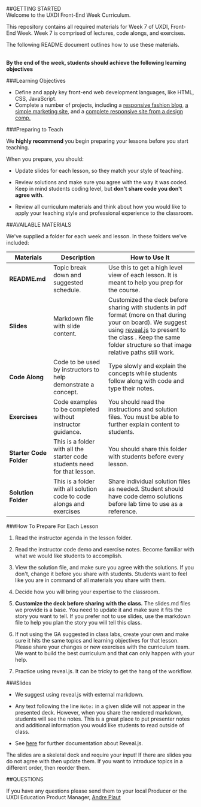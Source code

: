 ##GETTING STARTED
<br>
Welcome to the UXDI Front-End Week Curriculum.  

This repository contains all required materials for Week 7 of UXDI, Front-End Week. Week 7 is comprised of lectures, code alongs, and exercises. 

The following README document outlines how to use these materials.
</br>
<br>

__By the end of the week, students should achieve the following learning objectives__

###Learning Objectives

* Define and apply key front-end web development languages, like HTML, CSS, JavaScript.
* Complete a number of projects, including a [responsive fashion blog](Day_03/08_workshop_responsive_fashion_blog/solution/fashion_blog_part2/index.html), [a simple marketing site](Day_02/06_workshop_html_and_advanced_css_lab/solution/simple_marketing_site/index.html), and a [complete responsive site from a design comp.](Day_04/10_workshop_startup_matchmaker/solution/startup_matchmaker_solution/index.html)

###Preparing to Teach
 
We __highly recommend__ you begin preparing your lessons before you start teaching. 

When you prepare, you should: 

*	Update slides for each lesson, so they match your style of teaching.

*	Review solutions and make sure you agree with the way it was coded. Keep in mind students coding level, but __don't share code you don't agree with__.

*	Review all curriculum materials and think about how you would like to apply your teaching style and professional experience to the classroom. 


##AVAILABLE MATERIALS

We've supplied a folder for each week and lesson. In these folders we've included:

|Materials | Description | How to Use It|
|----|---------|---------------|
| __README.md__| Topic break down and suggested schedule. | Use this to get a high level view of  each lesson. It is meant to help you prep for the course.|
| __Slides__| Markdown file with slide content.| Customized the deck before sharing with students in pdf format (more on that during your on board). We suggest using [reveal.js](https://github.com/hakimel/reveal.js) to present to the class . Keep the same folder structure so that image relative paths still work.|
| __Code Along__| Code to be used by instructors to help demonstrate a concept.|Type slowly and explain the concepts while students follow along with code and type their notes. |
| __Exercises__|Code examples to be completed without instructor guidance.| You should read the instructions and solution files. You must be able to further explain content to students.|
| __Starter Code Folder__| This is a folder with all the starter code students need for that lesson.| You should share this folder with students before every lesson.|
| __Solution Folder__| This is a folder with all solution code to code alongs and exercises| Share individual solution files as needed. Student should have code demo solutions before lab time to use as a reference.|


###How To Prepare For Each Lesson

1.	Read the instructor agenda in the lesson folder.

2.	Read the instructor code demo and exercise notes. Become familiar with what we would like students to accomplish.

3.	View the solution file, and make sure you agree with the solutions. If you don't, change it before you share with students. Students want to feel like you are in command of all materials you share with them.

4.	Decide how you will bring your expertise to the classroom.

5.	__Customize the deck before sharing with the class.__ The slides.md files we provide is a base. You need to update it and make sure it fits the story you want to tell. If you prefer not to use slides, use the markdown file to help you plan the story you will tell this class.

6.	If not using the GA suggested in class labs, create your own and make sure it hits the same topics and learning objectives for that lesson. Please share your changes or new exercises with the curriculum team. We want to build the best curriculum and that can only happen with your help.

7.	Practice using reveal.js. It can be tricky to get the hang of the workflow. 


###Slides

*	We suggest using reveal.js with external markdown.

*	Any text following the line `Note:` in a given slide will not appear in the presented deck. However, when you share the rendered markdown, students will see the notes. This is a great place to put presenter notes and additional information you would like students to read outside of class.

*	See [here](https://github.com/hakimel/reveal.js) for further documentation about Reveal.js. 


The slides are a skeletal deck and require your input! If there are slides you do not agree with then update them. If you want to introduce topics in a different order, then reorder them. 

	

##QUESTIONS

If you have any questions please send them to your local Producer or the UXDI Education Product Manager, [Andre Plaut](mailto:andre@generalassemb.ly)


